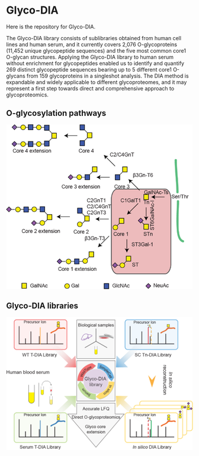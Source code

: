 
# Glyco-DIA
Here is the repository for Glyco-DIA.

The Glyco-DIA library consists of sublibraries obtained from human cell lines and human serum, and it currently covers 2,076 O-glycoproteins (11,452 unique glycopeptide sequences) and the five most common core1 O-glycan structures. Applying the Glyco-DIA library to human serum without enrichment for glycopeptides enabled us to identify and quantify 269 distinct glycopeptide sequences bearing up to 5 different core1 O-glycans from 159 glycoproteins in a singleshot analysis. The DIA method is expandable and widely applicable to different glycoproteomes, and it may represent a first step towards direct and comprehensive approach to glycoproteomics. 

## O-glycosylation pathways

![O-glycosylation pathways](figures/NMETH-A36298A_Figure1_temp_a.jpg)

## Glyco-DIA libraries

![Glyco-DIA libraries](figures/NMETH-A36298A_Figure1_temp_b.jpg)

